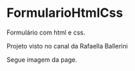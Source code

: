 # FormularioHtmlCss
Formulário com html e css. 

Projeto visto no canal da Rafaella Ballerini 

Segue imagem da page.


